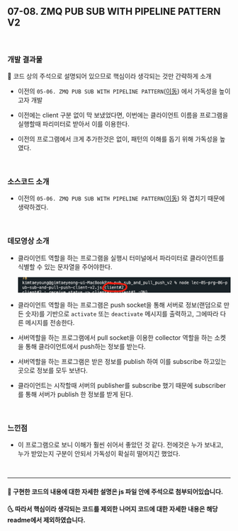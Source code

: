 ## 07-08. ZMQ PUB SUB WITH PIPELINE PATTERN V2

<br>

### 개발 결과물

👀 코드 상의 주석으로 설명되어 있으므로 핵심이라 생각되는 것만 간략하게 소개

- 이전의 `05-06. ZMQ PUB SUB WITH PIPELINE PATTERN`([이동](../pub_sub_and_pull_push)) 에서 가독성을 높이고자 개발

- 이전에는 client 구분 없이 막 보냈었다면, 이번에는 클라이언트 이름을 프로그램을 실행할때 파리미터로 받아서 이를 이용한다.

- 이전의 프로그램에서 크게 추가한것은 없이, 패턴의 이해를 돕기 위해 가독성을 높였다.

<br>

### 소스코드 소개

- 이전의 `05-06. ZMQ PUB SUB WITH PIPELINE PATTERN`([이동](../pub_sub_and_pull_push)) 와 겹치기 때문에 생략하겠다.

  <br>

### 데모영상 소개

- 클라이언트 역할을 하는 프로그램을 실행시 터미널에서 파라미터로 클라이언트를 식별할 수 있는 문자열을 주어야한다.

  <img src="./1.png" alt="drawing" width="500"/>

- 클라이언트 역할을 하는 프로그램은 push socket을 통해 서버로 정보(랜덤으로 만든 숫자)를 기반으로 `activate` 또는 `deactivate` 메시지를 출력하고, 그에따라 다른 메시지를 전송한다.

- 서버역할을 하는 프로그램에서 pull socket을 이용한 collector 역할을 하는 소켓을 통해 클라이언트에서 push하는 정보를 받는다.

- 서버역할을 하는 프로그램은 받은 정보를 publish 하여 이를 subscribe 하고있는 곳으로 정보를 모두 보낸다.

- 클라이언트는 시작할때 서버의 publisher를 subscribe 했기 때문에 subscriber를 통해 서버가 publish 한 정보를 받게 된다.

<br>

### 느낀점

- 이 프로그램으로 보니 이해가 훨씬 쉬어서 좋았던 것 같다. 전에것은 누가 보내고, 누가 받았는지 구분이 안되서 가독성이 확실히 떨어지긴 했었다.

<br/>

---

#### 🌛 구현한 코드의 내용에 대한 자세한 설명은 js 파일 안에 주석으로 첨부되어있습니다.

#### 🌜 따라서 핵심이라 생각되는 코드를 제외한 나머지 코드에 대한 자세한 내용은 해당 readme에서 제외하였습니다.
